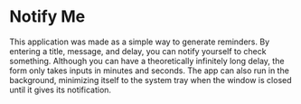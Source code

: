 # Notify Me
This application was made as a simple way to generate reminders. By entering a title, message, and delay, you can notify yourself to check something. Although you can have a theoretically infinitely long delay, the form only takes inputs in minutes and seconds. The app can also run in the background, minimizing itself to the system tray when the window is closed until it gives its notification.
